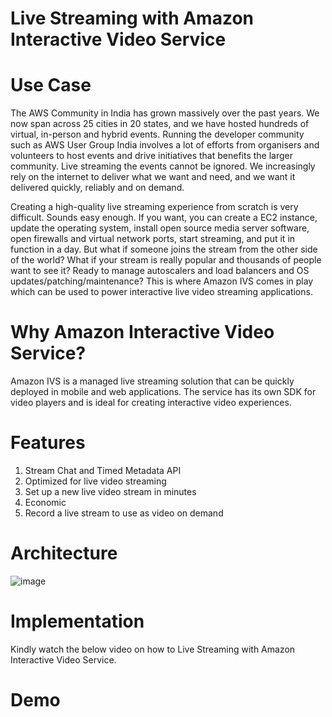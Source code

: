 # Live Streaming with Amazon Interactive Video Service



# Use Case

The AWS Community in India has grown massively over the past years. We now span across 25 cities in 20 states, and we have hosted hundreds of virtual, in-person and hybrid events. Running the developer community such as AWS User Group India involves a lot of efforts from organisers and volunteers to host events and drive initiatives that benefits the larger community. Live streaming the events cannot be ignored. We increasingly rely on the internet to deliver what we want and need, and we want it delivered quickly, reliably and on demand.

Creating a high-quality live streaming experience from scratch is very difficult. Sounds easy enough. If you want, you can create  a EC2 instance, update the operating system, install open source media server software, open firewalls and virtual network ports, start streaming, and put it in function in a day. But what if someone joins the stream from the other side of the world? What if your stream is really popular and thousands of people want to see it? Ready to manage autoscalers and load balancers and OS updates/patching/maintenance? This is where Amazon IVS comes in play which can be used to power interactive live video streaming applications.

# Why Amazon Interactive Video Service?

Amazon IVS is a managed live streaming solution that can be quickly deployed in mobile and web applications. The service has its own SDK for video players and is ideal for creating interactive video experiences.

# Features


1. Stream Chat and Timed Metadata API
1. Optimized for live video streaming
1. Set up a new live video stream in minutes
1. Economic
1. Record a live stream to use as video on demand

# Architecture

![image](https://user-images.githubusercontent.com/74320000/199303608-8ff91ec5-3467-43e6-978f-8690337199d9.png)

# Implementation

Kindly watch the below video on how to Live Streaming with Amazon Interactive Video Service.


# Demo
















